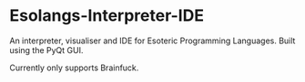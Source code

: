 # Esolangs-Interpreter-IDE
An interpreter, visualiser and IDE for Esoteric Programming Languages.
Built using the PyQt GUI.

Currently only supports Brainfuck.
